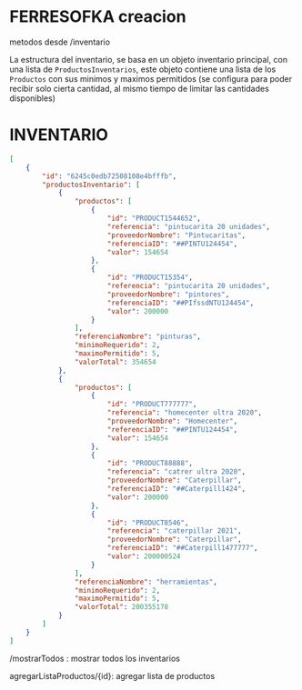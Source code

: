 # FERRESOFKA creacion 

metodos desde /inventario


La estructura del inventario, se basa en un objeto inventario principal, con una lista de `ProductosInventarios`, este objeto contiene una lista de los `Productos` con
sus minimos y maximos permitidos (se configura para poder recibir solo cierta cantidad, al mismo tiempo de limitar las cantidades disponibles)

# INVENTARIO
```json
[
    {
        "id": "6245c0edb72508108e4bfffb",
        "productosInventario": [
            {
                "productos": [
                    {
                        "id": "PRODUCT1544652",
                        "referencia": "pintucarita 20 unidades",
                        "proveedorNombre": "Pintucaritas",
                        "referenciaID": "##PINTU124454",
                        "valor": 154654
                    },
                    {
                        "id": "PRODUCT15354",
                        "referencia": "pintucarita 20 unidades",
                        "proveedorNombre": "pintores",
                        "referenciaID": "##PIfssdNTU124454",
                        "valor": 200000
                    }
                ],
                "referenciaNombre": "pinturas",
                "minimoRequerido": 2,
                "maximoPermitido": 5,
                "valorTotal": 354654
            },
            {
                "productos": [
                    {
                        "id": "PRODUCT777777",
                        "referencia": "homecenter ultra 2020",
                        "proveedorNombre": "Homecenter",
                        "referenciaID": "##PINTU124454",
                        "valor": 154654
                    },
                    {
                        "id": "PRODUCT88888",
                        "referencia": "catrer ultra 2020",
                        "proveedorNombre": "Caterpillar",
                        "referenciaID": "##Caterpill1424",
                        "valor": 200000
                    },
                    {
                        "id": "PRODUCT8546",
                        "referencia": "caterpillar 2021",
                        "proveedorNombre": "Caterpillar",
                        "referenciaID": "##Caterpill1477777",
                        "valor": 200000524
                    }
                ],
                "referenciaNombre": "herramientas",
                "minimoRequerido": 2,
                "maximoPermitido": 5,
                "valorTotal": 200355178
            }
        ]
    }
]

```


/mostrarTodos : mostrar todos los inventarios

agregarListaProductos/{id}: agregar lista de productos
